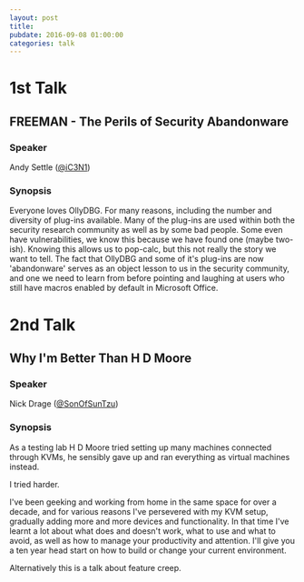 ```yaml
---
layout: post
title: 
pubdate: 2016-09-08 01:00:00
categories: talk
---
```


# 1st Talk

## FREEMAN - The Perils of Security Abandonware

### Speaker

Andy Settle ([@iC3N1](https://twitter.com/iC3N1))

### Synopsis

Everyone loves OllyDBG.  For many reasons, including the
number and diversity of plug-ins available.  Many of the plug-ins are
used within both the security research community as well as by some bad
people.  Some even have vulnerabilities,  we know this because we have
found one (maybe two-ish).  Knowing this allows us to pop-calc, but this
not really the story we want to tell.  The fact that OllyDBG and some of
it's plug-ins are now 'abandonware' serves as an object lesson to us in
the security community, and one we need to learn from before pointing
and laughing at users who still have macros enabled by default in
Microsoft Office.


# 2nd Talk

## Why I'm Better Than H D Moore

### Speaker

Nick Drage ([@SonOfSunTzu](https://twitter.com/SonOfSunTzu))

### Synopsis

As a testing lab H D Moore tried setting up many machines connected
through KVMs, he sensibly gave up and ran everything as virtual machines
instead.

I tried harder.

I've been geeking and working from home in the same space for over a
decade, and for various reasons I've persevered with my KVM setup,
gradually adding more and more devices and functionality. In that time
I've learnt a lot about what does and doesn't work, what to use and what
to avoid, as well as how to manage your productivity and attention.
I'll give you a ten year head start on how to build or change your
current environment.

Alternatively this is a talk about feature creep.